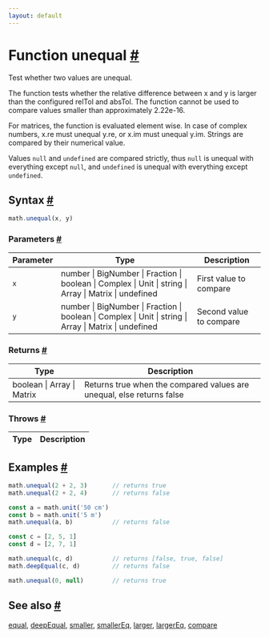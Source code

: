 ```yaml
---
layout: default
---
```


<!-- Note: This file is automatically generated from source code comments. Changes made in this file will be overridden. -->

<h1 id="function-unequal">Function unequal <a href="#function-unequal" title="Permalink">#</a></h1>

Test whether two values are unequal.

The function tests whether the relative difference between x and y is
larger than the configured relTol and absTol. The function cannot be used to compare
values smaller than approximately 2.22e-16.

For matrices, the function is evaluated element wise.
In case of complex numbers, x.re must unequal y.re, or x.im must unequal y.im.
Strings are compared by their numerical value.

Values `null` and `undefined` are compared strictly, thus `null` is unequal
with everything except `null`, and `undefined` is unequal with everything
except `undefined`.


<h2 id="syntax">Syntax <a href="#syntax" title="Permalink">#</a></h2>

```js
math.unequal(x, y)
```

<h3 id="parameters">Parameters <a href="#parameters" title="Permalink">#</a></h3>

Parameter | Type | Description
--------- | ---- | -----------
`x` | number &#124; BigNumber &#124; Fraction &#124; boolean &#124; Complex &#124; Unit &#124; string &#124; Array &#124; Matrix &#124; undefined | First value to compare
`y` | number &#124; BigNumber &#124; Fraction &#124; boolean &#124; Complex &#124; Unit &#124; string &#124; Array &#124; Matrix &#124; undefined | Second value to compare

<h3 id="returns">Returns <a href="#returns" title="Permalink">#</a></h3>

Type | Description
---- | -----------
boolean &#124; Array &#124; Matrix | Returns true when the compared values are unequal, else returns false


<h3 id="throws">Throws <a href="#throws" title="Permalink">#</a></h3>

Type | Description
---- | -----------


<h2 id="examples">Examples <a href="#examples" title="Permalink">#</a></h2>

```js
math.unequal(2 + 2, 3)       // returns true
math.unequal(2 + 2, 4)       // returns false

const a = math.unit('50 cm')
const b = math.unit('5 m')
math.unequal(a, b)           // returns false

const c = [2, 5, 1]
const d = [2, 7, 1]

math.unequal(c, d)           // returns [false, true, false]
math.deepEqual(c, d)         // returns false

math.unequal(0, null)        // returns true
```


<h2 id="see-also">See also <a href="#see-also" title="Permalink">#</a></h2>

[equal](equal.html),
[deepEqual](deepEqual.html),
[smaller](smaller.html),
[smallerEq](smallerEq.html),
[larger](larger.html),
[largerEq](largerEq.html),
[compare](compare.html)

